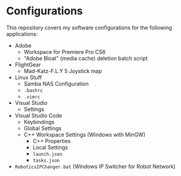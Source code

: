 # Configurations

This repository covers my software configurations for the following applications:

- Adobe
  - Workspace for Premiere Pro CS6
  - "Adobe Bloat" (media cache) deletion batch script
- FlightGear
  - Mad-Katz-F.L.Y 5 Joystick map
- Linux Stuff
  - Samba NAS Configuration
  - `.bashrc`
  - `.vimrc`
- Visual Studio
  - Settings
- Visual Studio Code
  - Keybindings
  - Global Settings
  - C++ Workspace Settings (Windows with MinGW)
    - C++ Properties
    - Local Settings
    - `launch.json`
    - `tasks.json`
- `RoboticsIPChanger.bat` (Windows IP Switcher for Robot Network)